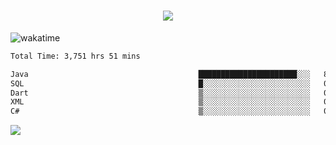 <h1 align="center">
  <img src="https://readme-typing-svg.herokuapp.com/?font=Righteous&size=35&center=true&vCenter=true&width=500&height=70&duration=4000&lines=Hi!+%F0%9F%91%8B+I%27m+Ali%20Osman!;" />
</h1>


![wakatime](https://wakatime.com/share/@aliosmanoktar/3a8ffe71-6da4-4964-913b-2f09afbe53bf.svg?cache=none)
<!--START_SECTION:waka-->

```txt
Total Time: 3,751 hrs 51 mins

Java                                      ██████████████████████░░░   87.94 %
SQL                                       █░░░░░░░░░░░░░░░░░░░░░░░░   04.41 %
Dart                                      ▒░░░░░░░░░░░░░░░░░░░░░░░░   01.85 %
XML                                       ▒░░░░░░░░░░░░░░░░░░░░░░░░   01.35 %
C#                                        ▒░░░░░░░░░░░░░░░░░░░░░░░░   00.90 %
```

<!--END_SECTION:waka-->

<img src="https://profile-counter.glitch.me/aliosmanoktar/count.svg" />

